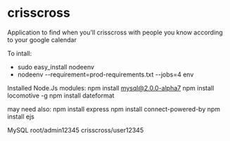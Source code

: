 crisscross
==========

Application to find when you'll crisscross with people you know according to your google calendar

To intall:
* sudo easy_install nodeenv
* nodeenv --requirement=prod-requirements.txt --jobs=4 env

Installed Node.Js modules:
npm install mysql@2.0.0-alpha7
npm install locomotive -g
npm install dateformat

may need also:
npm install express
npm install connect-powered-by
npm install ejs

MySQL
root/admin12345
crisscross/user12345
